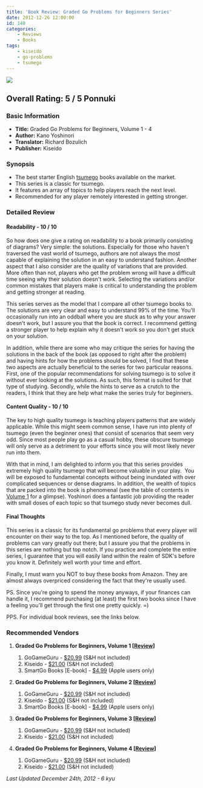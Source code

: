 ```yaml
---
title: 'Book Review: Graded Go Problems for Beginners Series'
date: 2012-12-26 12:00:00
id: 140
categories:
	- Reviews
	- Books
tags:
	- kiseido
	- go-problems
	- tsumego
---
```


![](/images/2010/08/graded-go-problems-for-beginners.jpg)

## Overall Rating: 5 / 5 Ponnuki

### Basic Information

*   **Title:** Graded Go Problems for Beginners, Volume 1 - 4
*   **Author:** Kano Yoshinori
*   **Translator:** Richard Bozulich
*   **Publisher:** Kiseido

### Synopsis

*   The best starter English [tsumego](http://senseis.xmp.net/?Tsumego) books available on the market.
*   This series is a classic for tsumego.
*   It features an array of topics to help players reach the next level.
*   Recommended for any player remotely interested in getting stronger.

<!-- more -->

### Detailed Review

#### Readability - 10 / 10

So how does one give a rating on readability to a book primarily consisting of diagrams? Very simple: the solutions. Especially for those who haven't traversed the vast world of tsumego, authors are not always the most capable of explaining the solution in an easy to understand fashion. Another aspect that I also consider are the quality of variations that are provided. More often than not, players who get the problem wrong will have a difficult time seeing why their solution doesn't work. Selecting the variations and/or common mistakes that players make is critical to understanding the problem and getting stronger at reading.

This series serves as the model that I compare all other tsumego books to. The solutions are very clear and easy to understand 99% of the time. You'll occasionally run into an oddball where you are stuck as to why your answer doesn't work, but I assure you that the book is correct. I recommend getting a stronger player to help explain why it doesn't work so you don't get stuck on your solution.

In addition, while there are some who may critique the series for having the solutions in the back of the book (as opposed to right after the problem) and having hints for how the problems should be solved, I find that these two aspects are actually beneficial to the series for two particular reasons. First, one of the popular recommendations for solving tsumego is to solve it without ever looking at the solutions. As such, this format is suited for that type of studying. Secondly, while the hints to serve as a crutch to the readers, I think that they are help what make the series truly for beginners.

#### Content Quality - 10 / 10

The key to high quality tsumego is teaching players patterns that are widely applicable. While this might seem common sense, I have run into plenty of tsumego (even the beginner ones) that consist of scenarios that seem very odd. Since most people play go as a casual hobby, these obscure tsumego will only serve as a detriment to your efforts since you will most likely never run into them.

With that in mind, I am delighted to inform you that this series provides extremely high quality tsumego that will become valuable in your play.  You will be exposed to fundamental concepts without being inundated with over complicated sequences or dense diagrams. In addition, the wealth of topics that are packed into the book is phenomenal (see the table of contents in [Volume 1](http://www.bengozen.com/book-review-graded-go-problems-for-beginners-vol-1/ "Book Review: Graded Go Problems for Beginners, Vol. 1") for a glimpse). Yoshinori does a fantastic job providing the reader with small doses of each topic so that tsumego study never becomes dull.

#### Final Thoughts

This series is a classic for its fundamental go problems that every player will encounter on their way to the top. As I mentioned before, the quality of problems can vary greatly out there; but I assure you that the problems in this series are nothing but top notch. If you practice and complete the entire series, I guarantee that you will easily land within the realm of SDK's before you know it. Definitely well worth your time and effort.

Finally, I must warn you NOT to buy these books from Amazon. They are almost always overpriced considering the fact that they're usually used.

PS. Since you're going to spend the money anyways, if your finances can handle it, I recommend purchasing (at least) the first two books since I have a feeling you'll get through the first one pretty quickly. =)

PPS. For individual book reviews, see the links below.

### Recommended Vendors

1.  **Graded Go Problems for Beginners, Volume 1 [[Review](http://www.bengozen.com/book-review-graded-go-problems-for-beginners-vol-1/ "Book Review: Graded Go Problems for Beginners, Vol. 1")]**

	1.  GoGameGuru - [$20.99](http://shop.gogameguru.com/graded-go-problems-for-beginners-volume-1/?acc=e4da3b7fbbce2345d7772b0674a318d5) (S&amp;H not included)
	2.  Kiseido - [$21.00](http://kiseido.com/go_books.htm) (S&amp;H not included)
	3.  SmartGo Books [E-book] - [$4.99](https://itunes.apple.com/app/smartgo-books/id428149193?mt=8 "SmartGo Books App Download") (Apple users only)

2.  **Graded Go Problems for Beginners, Volume 2 <strong>[[Review](http://www.bengozen.com/book-review-graded-go-problems-for-beginners-vol-2/ "Book Review: Graded Go Problems for Beginners, Vol. 2")]**</strong>

	1.  GoGameGuru - [$20.99](http://shop.gogameguru.com/graded-go-problems-for-beginners-volume-2/?acc=e4da3b7fbbce2345d7772b0674a318d5) (S&amp;H not included)
	2.  Kiseido - [$21.00](http://kiseido.com/go_books.htm) (S&amp;H not included)
	3.  SmartGo Books [E-book] - [$4.99](https://itunes.apple.com/app/smartgo-books/id428149193?mt=8 "SmartGo Books App Download") (Apple users only)

3.  **Graded Go Problems for Beginners, Volume 3 <strong>[[Review](http://www.bengozen.com/book-review-graded-go-problems-for-beginners-vol-3/ "Book Review: Graded Go Problems for Beginners, Vol. 3")]**</strong>

	1.  GoGameGuru - [$20.99](http://shop.gogameguru.com/graded-go-problems-for-beginners-volume-3/?acc=e4da3b7fbbce2345d7772b0674a318d5) (S&amp;H not included)
	2.  Kiseido - [$21.00](http://kiseido.com/go_books.htm) (S&amp;H not included)

4.  **Graded Go Problems for Beginners, Volume 4 <strong>[[Review](http://www.bengozen.com/book-review-graded-go-problems-for-beginners-vol-4/ "Book Review: Graded Go Problems for Beginners, Vol. 4")]**</strong>

	1.  GoGameGuru - [$20.99](http://shop.gogameguru.com/graded-go-problems-for-beginners-volume-4/?acc=e4da3b7fbbce2345d7772b0674a318d5) (S&amp;H not included)
	2.  Kiseido - [$21.00](http://kiseido.com/go_books.htm) (S&amp;H not included)

_Last Updated December 24th, 2012 - 6 kyu_

</div>